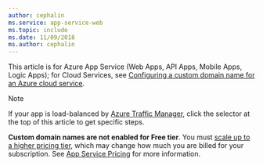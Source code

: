 ```yaml
---
author: cephalin
ms.service: app-service-web
ms.topic: include
ms.date: 11/09/2018
ms.author: cephalin
---
```

This article is for Azure App Service (Web Apps, API Apps, Mobile Apps, Logic Apps); for Cloud Services, see 
[Configuring a custom domain name for an Azure cloud service](../articles/cloud-services/cloud-services-custom-domain-name.md).

> [!NOTE]
> If your app is load-balanced by [Azure Traffic Manager](https://azure.microsoft.com/services/traffic-manager/), 
> click the selector at the top of this article to get specific steps.
> 
> **Custom domain names are not enabled for Free tier**. You must 
> [scale up to a higher pricing tier](../articles/app-service/web-sites-scale.md), which may change how much you are billed for your subscription. 
> See [App Service Pricing](https://azure.microsoft.com/pricing/details/app-service/) for more information.
> 
> 

